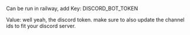Can be run in railway, add Key: DISCORD_BOT_TOKEN

Value: well yeah, the discord token. make sure to also update the channel ids to fit your discord server. 
